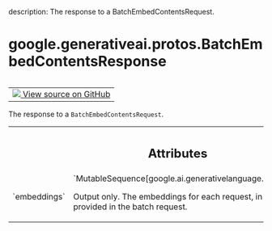 description: The response to a BatchEmbedContentsRequest.

<div itemscope itemtype="http://developers.google.com/ReferenceObject">
<meta itemprop="name" content="google.generativeai.protos.BatchEmbedContentsResponse" />
<meta itemprop="path" content="Stable" />
</div>

# google.generativeai.protos.BatchEmbedContentsResponse

<!-- Insert buttons and diff -->

<table class="tfo-notebook-buttons tfo-api nocontent" align="left">
<td>
  <a target="_blank" href="https://github.com/googleapis/google-cloud-python/tree/main/packages/google-ai-generativelanguage/google/ai/generativelanguage_v1beta/types/generative_service.py#L1086-L1100">
    <img src="https://www.tensorflow.org/images/GitHub-Mark-32px.png" />
    View source on GitHub
  </a>
</td>
</table>



The response to a ``BatchEmbedContentsRequest``.

<!-- Placeholder for "Used in" -->




<!-- Tabular view -->
 <table class="responsive fixed orange">
<colgroup><col width="214px"><col></colgroup>
<tr><th colspan="2"><h2 class="add-link">Attributes</h2></th></tr>

<tr>
<td>
`embeddings`<a id="embeddings"></a>
</td>
<td>
`MutableSequence[google.ai.generativelanguage.ContentEmbedding]`

Output only. The embeddings for each request,
in the same order as provided in the batch
request.
</td>
</tr>
</table>



